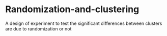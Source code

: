 # Randomization-and-clustering
A design of experiment to test the significant differences between clusters are due to randomization or not

